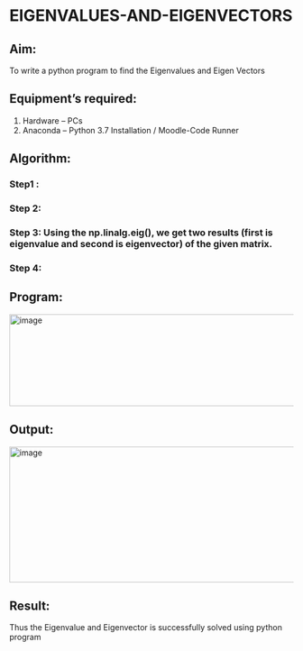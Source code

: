 # EIGENVALUES-AND-EIGENVECTORS
## Aim:
To write a python program to find the Eigenvalues and Eigen Vectors
## Equipment’s required:
1. 	Hardware – PCs
2. 	Anaconda – Python 3.7 Installation / Moodle-Code Runner
## Algorithm:
### Step1 : 
### Step 2: 
### Step 3: Using the np.linalg.eig(),  we get two results (first is eigenvalue and second is eigenvector) of the given matrix.
### Step 4: 

## Program:
<img width="612" height="163" alt="image" src="https://github.com/user-attachments/assets/865ca1f7-144d-4e06-8e17-62f4ee7e0260" />

## Output:
<img width="1247" height="241" alt="image" src="https://github.com/user-attachments/assets/479a617c-fc48-4879-b06f-cfdabf7fd577" />

## Result:
Thus the Eigenvalue and Eigenvector is successfully solved using python program
